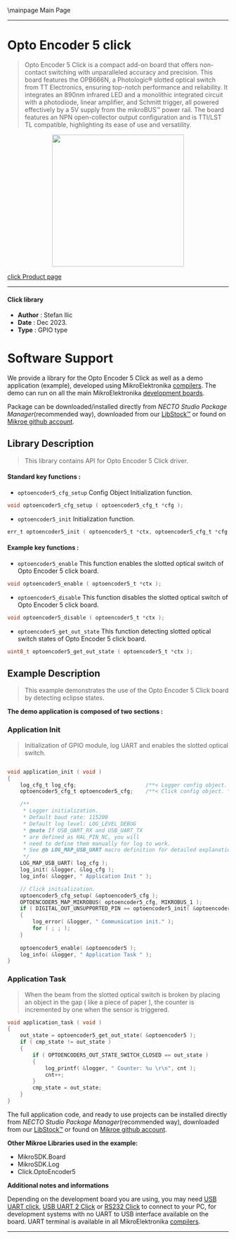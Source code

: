 \mainpage Main Page

---
# Opto Encoder 5 click

> Opto Encoder 5 Click is a compact add-on board that offers non-contact switching with unparalleled accuracy and precision. This board features the OPB666N, a Photologic® slotted optical switch from TT Electronics, ensuring top-notch performance and reliability. It integrates an 890nm infrared LED and a monolithic integrated circuit with a photodiode, linear amplifier, and Schmitt trigger, all powered effectively by a 5V supply from the mikroBUS™ power rail. The board features an NPN open-collector output configuration and is TTI/LST TL compatible, highlighting its ease of use and versatility.

<p align="center">
  <img src="https://download.mikroe.com/images/click_for_ide/optoencoder5_click.png" height=300px>
</p>

[click Product page](https://www.mikroe.com/opto-encoder-5-click)

---


#### Click library

- **Author**        : Stefan Ilic
- **Date**          : Dec 2023.
- **Type**          : GPIO type


# Software Support

We provide a library for the Opto Encoder 5 Click
as well as a demo application (example), developed using MikroElektronika
[compilers](https://www.mikroe.com/necto-studio).
The demo can run on all the main MikroElektronika [development boards](https://www.mikroe.com/development-boards).

Package can be downloaded/installed directly from *NECTO Studio Package Manager*(recommended way), downloaded from our [LibStock&trade;](https://libstock.mikroe.com) or found on [Mikroe github account](https://github.com/MikroElektronika/mikrosdk_click_v2/tree/master/clicks).

## Library Description

> This library contains API for Opto Encoder 5 Click driver.

#### Standard key functions :

- `optoencoder5_cfg_setup` Config Object Initialization function.
```c
void optoencoder5_cfg_setup ( optoencoder5_cfg_t *cfg );
```

- `optoencoder5_init` Initialization function.
```c
err_t optoencoder5_init ( optoencoder5_t *ctx, optoencoder5_cfg_t *cfg );
```

#### Example key functions :

- `optoencoder5_enable` This function enables the slotted optical switch of Opto Encoder 5 click board.
```c
void optoencoder5_enable ( optoencoder5_t *ctx );
```

- `optoencoder5_disable` This function disables the slotted optical switch of Opto Encoder 5 click board.
```c
void optoencoder5_disable ( optoencoder5_t *ctx );
```

- `optoencoder5_get_out_state` This function detecting slotted optical switch states of Opto Encoder 5 click board.
```c
uint8_t optoencoder5_get_out_state ( optoencoder5_t *ctx );
```

## Example Description

> This example demonstrates the use of the Opto Encoder 5 Click board by detecting eclipse states.

**The demo application is composed of two sections :**

### Application Init

> Initialization of GPIO module, log UART and enables the slotted optical switch.

```c

void application_init ( void ) 
{
    log_cfg_t log_cfg;                      /**< Logger config object. */
    optoencoder5_cfg_t optoencoder5_cfg;    /**< Click config object. */

    /** 
     * Logger initialization.
     * Default baud rate: 115200
     * Default log level: LOG_LEVEL_DEBUG
     * @note If USB_UART_RX and USB_UART_TX 
     * are defined as HAL_PIN_NC, you will 
     * need to define them manually for log to work. 
     * See @b LOG_MAP_USB_UART macro definition for detailed explanation.
     */
    LOG_MAP_USB_UART( log_cfg );
    log_init( &logger, &log_cfg );
    log_info( &logger, " Application Init " );

    // Click initialization.
    optoencoder5_cfg_setup( &optoencoder5_cfg );
    OPTOENCODER5_MAP_MIKROBUS( optoencoder5_cfg, MIKROBUS_1 );
    if ( DIGITAL_OUT_UNSUPPORTED_PIN == optoencoder5_init( &optoencoder5, &optoencoder5_cfg ) ) 
    {
        log_error( &logger, " Communication init." );
        for ( ; ; );
    }
    
    optoencoder5_enable( &optoencoder5 );
    log_info( &logger, " Application Task " );
}

```

### Application Task

> When the beam from the slotted optical switch is broken by placing an object in
  the gap ( like a piece of paper ), the counter is incremented by one 
  when the sensor is triggered.

```c
void application_task ( void ) 
{
    out_state = optoencoder5_get_out_state( &optoencoder5 );
    if ( cmp_state != out_state )
    {
        if ( OPTOENCODER5_OUT_STATE_SWITCH_CLOSED == out_state )
        {
            log_printf( &logger, " Counter: %u \r\n", cnt );
            cnt++;
        }
        cmp_state = out_state;
    }
}
```


The full application code, and ready to use projects can be installed directly from *NECTO Studio Package Manager*(recommended way), downloaded from our [LibStock&trade;](https://libstock.mikroe.com) or found on [Mikroe github account](https://github.com/MikroElektronika/mikrosdk_click_v2/tree/master/clicks).

**Other Mikroe Libraries used in the example:**

- MikroSDK.Board
- MikroSDK.Log
- Click.OptoEncoder5

**Additional notes and informations**

Depending on the development board you are using, you may need
[USB UART click](https://www.mikroe.com/usb-uart-click),
[USB UART 2 Click](https://www.mikroe.com/usb-uart-2-click) or
[RS232 Click](https://www.mikroe.com/rs232-click) to connect to your PC, for
development systems with no UART to USB interface available on the board. UART
terminal is available in all MikroElektronika
[compilers](https://shop.mikroe.com/compilers).

---
